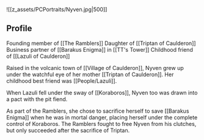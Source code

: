 
![[z_assets/PCPortraits/Nyven.jpg|500]]
## Profile
Founding member of [[The Ramblers]]
Daughter of [[Triptan of Caulderon]]
Business partner of [[Barakus Enigma]] in [[TT's Tower]]
Childhood friend of [[Lazuli of Caulderon]]

Raised in the volcanic town of [[Village of Caulderon]], Nyven grew up under the watchful eye of her mother [[Triptan of Caulderon]]. Her childhood best friend was [[People/Lazuli]]. 

When Lazuli fell under the sway of [[Koraboros]], Nyven too was drawn into a pact with the pit fiend.

As part of the Ramblers, she chose to sacrifice herself to save [[Barakus Enigma]] when he was in mortal danger, placing herself under the complete control of Koraboros. The Ramblers fought to free Nyven from his clutches, but only succeeded after the sacrifice of Triptan.